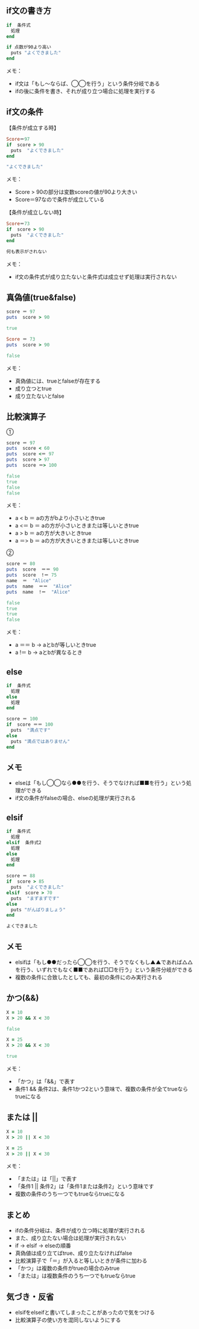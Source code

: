 ## if文の書き方
```ruby
if  条件式
　処理
end
```
```ruby
if 点数が90より高い
　puts "よくできました"
end
```
メモ：
- if文は「もし〜ならば、◯◯を行う」という条件分岐である
- ifの後に条件を書き、それが成り立つ場合に処理を実行する

## if文の条件
【条件が成立する時】
```ruby
Score＝97
if  score > 90
　puts  "よくできました"
end
```
```ruby
"よくできました"
```
メモ：
- Score > 90の部分は変数scoreの値が90より大きい
- Score＝97なので条件が成立している

【条件が成立しない時】
```ruby
Score＝73
if  score > 90
　puts  "よくできました"
end
```
```ruby
何も表示がされない
```
メモ：
- if文の条件式が成り立たないと条件式は成立せず処理は実行されない

## 真偽値(true&false)
```ruby
score ＝ 97
puts  score > 90
```
```ruby
true
```
```ruby
Score ＝ 73
puts  score > 90
```
```ruby
false
```
メモ：
- 真偽値には、trueとfalseが存在する
- 成り立つとtrue
- 成り立たないとfalse

## 比較演算子
①
```ruby
score ＝ 97
puts  score < 60
puts  score <＝ 97
puts  score > 97
puts  score ＝> 100
```
```ruby
false
true
false
false
```
メモ：
-  a < b  ＝ aの方がbより小さいときtrue
- a <＝ b ＝ aの方が小さいときまたは等しいときtrue
-  a > b  ＝ aの方が大きいときtrue
- a ＝> b ＝ aの方が大きいときまたは等しいときtrue

②
```ruby
score ＝ 80
puts  score  ＝＝ 90
puts  score  !＝ 75
name  ＝  "Alice"
puts  name  ＝＝  "Alice"
puts  name  !＝  "Alice"
```
```ruby
false
true
true
false
```
メモ：
- a ＝＝ b → aとbが等しいときtrue
- a !＝ b  → aとbが異なるとき

## else
```ruby
if  条件式
　処理
else
　処理
end
```
```ruby
score ＝ 100
if  score ＝＝ 100
　puts  "満点です"
else
　puts "満点ではありません"
end
```
## メモ
- elseは「もし◯◯なら●●を行う、そうでなければ■■を行う」という処理ができる
- if文の条件がfalseの場合、elseの処理が実行される

## elsif
```ruby
if  条件式
　処理
elsif  条件式2
　処理
else
　処理
end
```
```ruby
score ＝ 88
if  score > 85
　puts  "よくできました"
elsif  score > 70
　puts  "まずまずです"
else
　puts "がんばりましょう"
end
```
```ruby
よくできました
```
## メモ
- elsifは「もし●●だったら◯◯を行う、そうでなくもし▲▲であれば△△を行う、いずれでもなく■■であれば□□を行う」という条件分岐ができる
- 複数の条件に合致したとしても、最初の条件にのみ実行される

## かつ(&&)
```ruby
X = 10
X > 20 && X < 30 
```
```ruby
false
```
```ruby
X = 25
X > 20 && X < 30
```
```ruby
true
```
メモ：
- 「かつ」は「&&」で表す
-  条件1 && 条件2は、条件1かつ2という意味で、複数の条件が全てtrueならtrueになる

## または ||
```ruby
X = 10
X > 20 || X < 30 
```
```ruby
X = 25
X > 20 || X < 30
```
メモ：
- 「または」は「||」で表す
- 「条件1 || 条件2」は「条件1または条件2」という意味です
- 複数の条件のうち一つでもtrueならtrueになる

## まとめ
- ifの条件分岐は、条件が成り立つ時に処理が実行される
- また、成り立たない場合は処理が実行されない
- if → elsif → elseの順番
- 真偽値は成り立てばtrue、成り立たなければfalse
- 比較演算子で「＝」が入ると等しいときが条件に加わる
- 「かつ」は複数の条件がtrueの場合のみtrue
- 「または」は複数条件のうち一つでもtrueならtrue

## 気づき・反省
- elsifをelseifと書いてしまったことがあったので気をつける
- 比較演算子の使い方を混同しないようにする